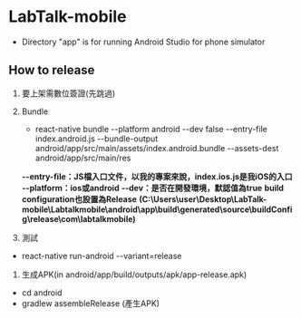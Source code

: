 # LabTalk-mobile
* Directory "app" is for running Android Studio for phone simulator
## How to release 
1. 要上架需數位簽證(先跳過)

1. Bundle 
   * react-native bundle --platform android --dev false --entry-file index.android.js --bundle-output     android/app/src/main/assets/index.android.bundle --assets-dest android/app/src/main/res
   
   **--entry-file：JS檔入口文件，以我的專案來說，index.ios.js是我iOS的入口**
   **--platform：ios或android**
   **--dev：是否在開發環境，默認值為true**
   **build configuration也設置為Release**
   **(C:\Users\user\Desktop\LabTalk-mobile\Labtalkmobile\android\app\build\generated\source\buildConfig\release\com\labtalkmobile)**


   
1. 測試 
  * react-native run-android --variant=release

1. 生成APK(in android/app/build/outputs/apk/app-release.apk)
  * cd android 
  * gradlew assembleRelease (產生APK)
